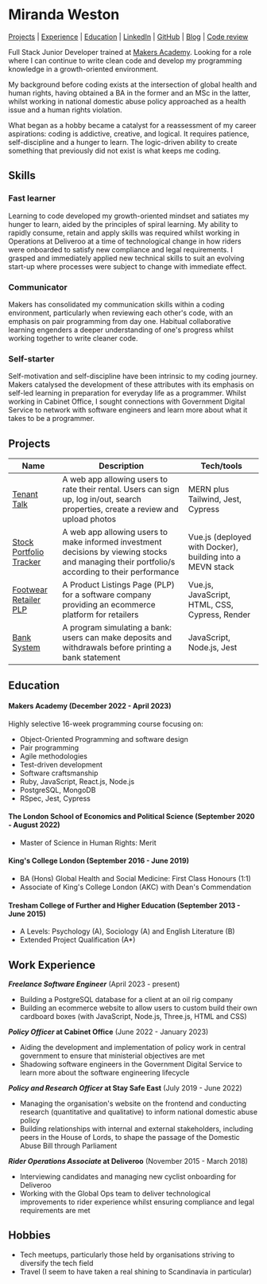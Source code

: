 # Miranda Weston

[Projects](#Projects) | [Experience](#Experience) | [Education](#Education) | [LinkedIn](https://www.linkedin.com/in/miranda-w-8b3461156/) | [GitHub](https://github.com/mirandaweston) | [Blog](https://medium.com/@mkdirbc) | [Code review](https://github.com/mirandaweston/band-pass-filter)

Full Stack Junior Developer trained at [Makers Academy](https://makers.tech). Looking for a role where I can continue to write clean code and develop my programming knowledge in a growth-oriented environment.

My background before coding exists at the intersection of global health and human rights, having obtained a BA in the former and an MSc in the latter, whilst working in national domestic abuse policy approached as a health issue and a human rights violation.

What began as a hobby became a catalyst for a reassessment of my career aspirations: coding is addictive, creative, and logical. It requires patience, self-discipline and a hunger to learn. The logic-driven ability to create something that previously did not exist is what keeps me coding.

## Skills

### Fast learner

Learning to code developed my growth-oriented mindset and satiates my hunger to learn, aided by the principles of spiral learning.
My ability to rapidly consume, retain and apply skills was required whilst working in Operations at Deliveroo at a time of technological change in how riders were onboarded to satisfy new compliance and legal requirements. I grasped and immediately applied new technical skills to suit an evolving start-up where processes were subject to change with immediate effect.

### Communicator

Makers has consolidated my communication skills within a coding environment, particularly when reviewing each other's code, with an emphasis on pair programming from day one. Habitual collaborative learning engenders a deeper understanding of one's progress whilst working together to write cleaner code.

### Self-starter

Self-motivation and self-discipline have been intrinsic to my coding journey. Makers catalysed the development of these attributes with its emphasis on self-led learning in preparation for everyday life as a programmer.
Whilst working in Cabinet Office, I sought connections with Government Digital Service to network with software engineers and learn more about what it takes to be a programmer.

## Projects

| Name                     |  Description                                           | Tech/tools
| ------------------------ | ------------------------------------------------------ | ---------------------------------------- |
| [Tenant Talk](https://github.com/mirandaweston/tenant-talk)                   | A web app allowing users to rate their rental. Users can sign up, log in/out, search properties, create a review and upload photos                              | MERN plus Tailwind, Jest, Cypress |
| [Stock Portfolio Tracker](https://github.com/mirandaweston/track-your-shares) | A web app allowing users to make informed investment decisions by viewing stocks and managing their portfolio/s according to their performance | Vue.js (deployed with Docker), building into a MEVN stack |
| [Footwear Retailer PLP](https://github.com/mirandaweston/footwear-retailer)   | A Product Listings Page (PLP) for a software company providing an ecommerce platform for retailers                                                              | Vue.js, JavaScript, HTML, CSS, Cypress, Render         | 
| [Bank System](https://github.com/mirandaweston/bank-tech-test)                | A program simulating a bank: users can make deposits and withdrawals before printing a bank statement                                                            | JavaScript, Node.js, Jest       |                     

## Education

#### Makers Academy (December 2022 - April 2023)

Highly selective 16-week programming course focusing on:

- Object-Oriented Programming and software design
- Pair programming
- Agile methodologies
- Test-driven development
- Software craftsmanship
- Ruby, JavaScript, React.js, Node.js
- PostgreSQL, MongoDB
- RSpec, Jest, Cypress

#### The London School of Economics and Political Science (September 2020 - August 2022)

- Master of Science in Human Rights: Merit

#### King's College London (September 2016 - June 2019)

- BA (Hons) Global Health and Social Medicine: First Class Honours (1:1)
- Associate of King's College London (AKC) with Dean's Commendation

#### Tresham College of Further and Higher Education (September 2013 - June 2015)

- A Levels: Psychology (A), Sociology (A) and English Literature (B)
- Extended Project Qualification (A\*)

## Work Experience

**_Freelance Software Engineer_** (April 2023 - present)

- Building a PostgreSQL database for a client at an oil rig company
- Building an ecommerce website to allow users to custom build their own cardboard boxes (with JavaScript, Node.js, Three.js, HTML and CSS)

**_Policy Officer_ at Cabinet Office** (June 2022 - January 2023)

- Aiding the development and implementation of policy work in central government to ensure that ministerial objectives are met
- Shadowing software engineers in the Government Digital Service to learn more about the software engineering lifecycle

**_Policy and Research Officer_ at Stay Safe East** (July 2019 - June 2022)

- Managing the organisation's website on the frontend and conducting research (quantitative and qualitative) to inform national domestic abuse policy
- Building relationships with internal and external stakeholders, including peers in the House of Lords, to shape the passage of the Domestic Abuse Bill through Parliament

**_Rider Operations Associate_ at Deliveroo** (November 2015 - March 2018)

- Interviewing candidates and managing new cyclist onboarding for Deliveroo
- Working with the Global Ops team to deliver technological improvements to rider experience whilst ensuring compliance and legal requirements are met

## Hobbies

- Tech meetups, particularly those held by organisations striving to diversify the tech field
- Travel (I seem to have taken a real shining to Scandinavia in particular)
